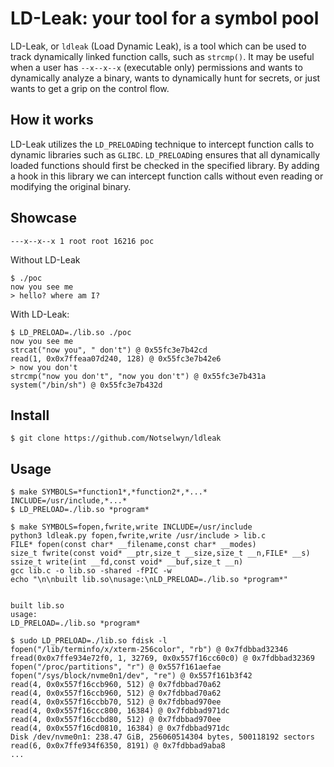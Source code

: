 # LD-Leak: your tool for a symbol pool
LD-Leak, or `ldleak` (Load Dynamic Leak), is a tool which can be used to track dynamically linked function calls, such as `strcmp()`. It may be useful when a user has `--x--x--x` (executable only) permissions and wants to dynamically analyze a binary, wants to dynamically hunt for secrets, or just wants to get a grip on the control flow.

## How it works
LD-Leak utilizes the `LD_PRELOAD`ing technique to intercept function calls to dynamic libraries such as `GLIBC`. `LD_PRELOAD`ing ensures that all dynamically loaded functions should first be checked in the specified library. By adding a hook in this library we can intercept function calls without even reading or modifying the original binary.

## Showcase
`---x--x--x 1 root root 16216 poc`

Without LD-Leak
```
$ ./poc
now you see me
> hello? where am I?

```

With LD-Leak:
```
$ LD_PRELOAD=./lib.so ./poc
now you see me
strcat("now you", " don't") @ 0x55fc3e7b42cd
read(1, 0x0x7ffeaa07d240, 128) @ 0x55fc3e7b42e6
> now you don't
strcmp("now you don't", "now you don't") @ 0x55fc3e7b431a
system("/bin/sh") @ 0x55fc3e7b432d
```

## Install
```console
$ git clone https://github.com/Notselwyn/ldleak
```

## Usage
```console
$ make SYMBOLS=*function1*,*function2*,*...* INCLUDE=/usr/include,*...*
$ LD_PRELOAD=./lib.so *program*
```

```console
$ make SYMBOLS=fopen,fwrite,write INCLUDE=/usr/include
python3 ldleak.py fopen,fwrite,write /usr/include > lib.c
FILE* fopen(const char* __filename,const char* __modes)
size_t fwrite(const void* __ptr,size_t __size,size_t __n,FILE* __s)
ssize_t write(int __fd,const void* __buf,size_t __n)
gcc lib.c -o lib.so -shared -fPIC -w
echo "\n\nbuilt lib.so\nusage:\nLD_PRELOAD=./lib.so *program*"


built lib.so
usage:
LD_PRELOAD=./lib.so *program*

$ sudo LD_PRELOAD=./lib.so fdisk -l
fopen("/lib/terminfo/x/xterm-256color", "rb") @ 0x7fdbbad32346
fread(0x0x7ffe934e72f0, 1, 32769, 0x0x557f16cc60c0) @ 0x7fdbbad32369
fopen("/proc/partitions", "r") @ 0x557f161aefae
fopen("/sys/block/nvme0n1/dev", "re") @ 0x557f161b3f42
read(4, 0x0x557f16ccb960, 512) @ 0x7fdbbad70a62
read(4, 0x0x557f16ccb960, 512) @ 0x7fdbbad70a62
read(4, 0x0x557f16ccbb70, 512) @ 0x7fdbbad970ee
read(4, 0x0x557f16ccc800, 16384) @ 0x7fdbbad971dc
read(4, 0x0x557f16ccbd80, 512) @ 0x7fdbbad970ee
read(4, 0x0x557f16cd0810, 16384) @ 0x7fdbbad971dc
Disk /dev/nvme0n1: 238.47 GiB, 256060514304 bytes, 500118192 sectors
read(6, 0x0x7ffe934f6350, 8191) @ 0x7fdbbad9aba8
...
```
